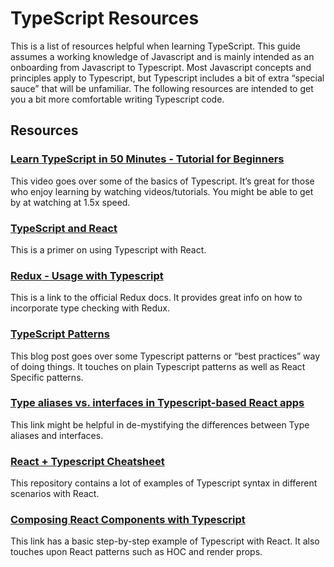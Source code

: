 # TypeScript Resources

This is a list of resources helpful when learning TypeScript. This
guide assumes a working knowledge of Javascript and is mainly intended
as an onboarding from Javascript to Typescript. Most Javascript
concepts and principles apply to Typescript, but Typescript includes a
bit of extra “special sauce” that will be unfamiliar. The following
resources are intended to get you a bit more comfortable writing
Typescript code.

## Resources

### [Learn TypeScript in 50 Minutes - Tutorial for Beginners](https://www.youtube.com/watch?v=WBPrJSw7yQA)

This video goes over some of the basics of Typescript. It’s great for
those who enjoy learning by watching videos/tutorials. You might be
able to get by at watching at 1.5x speed.

### [TypeScript and React](https://fettblog.eu/typescript-react/)

This is a primer on using Typescript with React.

### [Redux - Usage with Typescript](https://redux.js.org/recipes/usage-with-typescript)

This is a link to the official Redux docs. It provides great info on
how to incorporate type checking with Redux.

### [TypeScript Patterns](https://medium.com/@martin_hotell/10-typescript-pro-tips-patterns-with-or-without-react-5799488d6680)

This blog post goes over some Typescript patterns or “best practices”
way of doing things. It touches on plain Typescript patterns as well
as React Specific patterns.

### [Type aliases vs. interfaces in Typescript-based React apps](https://medium.com/@koss_lebedev/type-aliases-vs-interfaces-in-typescript-based-react-apps-e77c9a1d5fd0)

This link might be helpful in de-mystifying the differences between
Type aliases and interfaces.

### [React + Typescript Cheatsheet](https://github.com/typescript-cheatsheets/react-typescript-cheatsheet)

This repository contains a lot of examples of Typescript syntax in
different scenarios with React.

### [Composing React Components with Typescript](https://www.pluralsight.com/guides/composing-react-components-with-typescript)

This link has a basic step-by-step example of Typescript with React.
It also touches upon React patterns such as HOC and render props.
